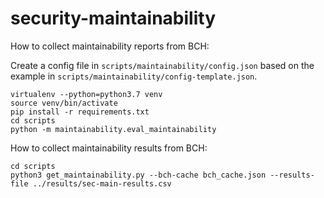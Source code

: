 # security-maintainability

How to collect maintainability reports from BCH:

Create a config file in `scripts/maintainability/config.json` based on the example in `scripts/maintainability/config-template.json`.

```
virtualenv --python=python3.7 venv
source venv/bin/activate
pip install -r requirements.txt
cd scripts
python -m maintainability.eval_maintainability
```

How to collect maintainability results from BCH:

```
cd scripts
python3 get_maintainability.py --bch-cache bch_cache.json --results-file ../results/sec-main-results.csv
``` 

